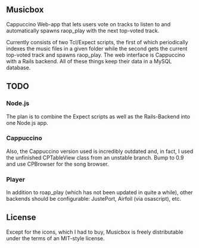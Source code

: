 Musicbox
--------------

Cappuccino Web-app that lets users vote on tracks to listen to and automatically spawns raop_play with the next top-voted track.

Currently consists of two Tcl/Expect scripts, the first of which periodically indexes the music files in a given folder while the second gets the current top-voted track and spawns raop_play.
The web interface is Cappuccino with a Rails backend.
All of these things keep their data in a MySQL database.

## TODO

### Node.js
The plan is to combine the Expect scripts as well as the Rails-Backend into one Node.js app.

### Cappuccino
Also, the Cappuccino version used is incredibly outdated and, in fact, I used the unfinished CPTableView class from an unstable branch. Bump to 0.9 and use CPBrowser for the song browser.

### Player
In addition to roap_play (which has not been updated in quite a while), other backends should be configurable: JustePort, Airfoil (via osascript), etc.

## License
Except for the icons, which I had to buy, Musicbox is freely distributable under the terms of an MIT-style license.
